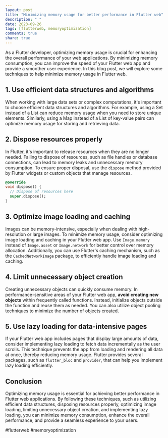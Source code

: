 ```yaml
---
layout: post
title: "Minimizing memory usage for better performance in Flutter web"
description: " "
date: 2023-09-26
tags: [flutterweb, memoryoptimization]
comments: true
share: true
---
```


As a Flutter developer, optimizing memory usage is crucial for enhancing the overall performance of your web applications. By minimizing memory consumption, you can improve the speed of your Flutter web app and provide a smoother user experience. In this blog post, we will explore some techniques to help minimize memory usage in Flutter web.

## 1. Use efficient data structures and algorithms

When working with large data sets or complex computations, it's important to choose efficient data structures and algorithms. For example, using a Set instead of a List can reduce memory usage when you need to store unique elements. Similarly, using a Map instead of a List of key-value pairs can optimize memory usage for storing and retrieving data.

## 2. Dispose resources properly

In Flutter, it's important to release resources when they are no longer needed. Failing to dispose of resources, such as file handles or database connections, can lead to memory leaks and unnecessary memory consumption. To ensure proper disposal, use the `dispose` method provided by Flutter widgets or custom objects that manage resources.

```dart
@override
void dispose() {
  // Dispose of resources here
  super.dispose();
}
```

## 3. Optimize image loading and caching

Images can be memory-intensive, especially when dealing with high-resolution or large images. To minimize memory usage, consider optimizing image loading and caching in your Flutter web app. Use `Image.memory` instead of `Image.asset` or `Image.network` for better control over memory allocation. Additionally, you can use Flutter's caching mechanism, such as the `CachedNetworkImage` package, to efficiently handle image loading and caching.

## 4. Limit unnecessary object creation

Creating unnecessary objects can quickly consume memory. In performance-sensitive areas of your Flutter web app, **avoid creating new objects** within frequently called functions. Instead, initialize objects outside the function and reuse them as needed. You can also utilize object pooling techniques to minimize the number of objects created.

## 5. Use lazy loading for data-intensive pages

If your Flutter web app includes pages that display large amounts of data, consider implementing lazy loading to fetch data incrementally as the user scrolls. This technique prevents the app from loading and rendering all data at once, thereby reducing memory usage. Flutter provides several packages, such as `flutter_bloc` and `provider`, that can help you implement lazy loading efficiently.

## Conclusion

Optimizing memory usage is essential for achieving better performance in Flutter web applications. By following these techniques, such as utilizing efficient data structures, disposing resources properly, optimizing image loading, limiting unnecessary object creation, and implementing lazy loading, you can minimize memory consumption, enhance the overall performance, and provide a seamless experience to your users.

#flutterweb #memoryoptimization